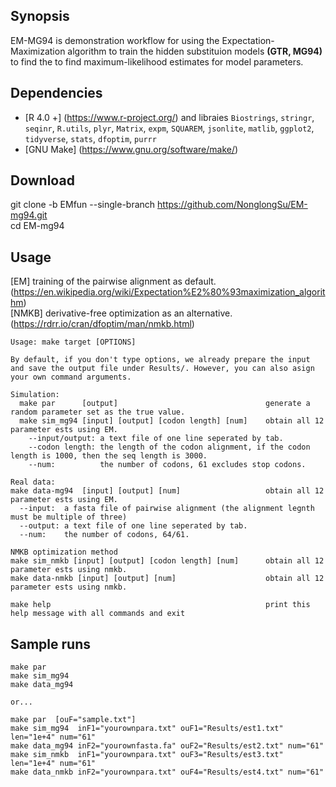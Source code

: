 ## Synopsis
EM-MG94 is demonstration workflow for using the Expectation-Maximization algorithm to train the hidden substituion models **(GTR, MG94)**
to find the to find maximum-likelihood estimates for model parameters.  

## Dependencies
* [R 4.0 +]  (https://www.r-project.org/) and libraies `Biostrings`, `stringr`, `seqinr`, `R.utils`, `plyr`, `Matrix`, `expm`, `SQUAREM`, `jsonlite`, `matlib`, `ggplot2`, `tidyverse`, `stats`, `dfoptim`, `purrr`
* [GNU Make] (https://www.gnu.org/software/make/)

## Download
git clone -b EMfun --single-branch https://github.com/NonglongSu/EM-mg94.git  
cd EM-mg94


## Usage
[EM]   training of the pairwise alignment as default.   (https://en.wikipedia.org/wiki/Expectation%E2%80%93maximization_algorithm)   
[NMKB] derivative-free optimization as an alternative.  (https://rdrr.io/cran/dfoptim/man/nmkb.html)  
```
Usage: make target [OPTIONS]   

By default, if you don't type options, we already prepare the input and save the output file under Results/. However, you can also asign your own command arguments.   
  
Simulation:  
  make par      [output]                                 generate a random parameter set as the true value.  
  make sim_mg94 [input] [output] [codon length] [num]    obtain all 12 parameter ests using EM.    
    --input/output: a text file of one line seperated by tab.  
    --codon length: the length of the codon alignment, if the codon length is 1000, then the seq length is 3000.  
    --num:          the number of codons, 61 excludes stop codons.  
                       
Real data:  
make data-mg94  [input] [output] [num]                   obtain all 12 parameter ests using EM.  
  --input:  a fasta file of pairwise alignment (the alignment legnth must be multiple of three)  
  --output: a text file of one line seperated by tab.
  --num:    the number of codons, 64/61.  

NMKB optimization method  
make sim_nmkb [input] [output] [codon length] [num]      obtain all 12 parameter ests using nmkb.   
make data-nmkb [input] [output] [num]                    obtain all 12 parameter ests using nmkb.
 
make help                                                print this help message with all commands and exit  
```


## Sample runs
```
make par    
make sim_mg94  
make data_mg94  

or...  

make par  [ouF="sample.txt"]       
make sim_mg94  inF1="yourownpara.txt" ouF1="Results/est1.txt" len="1e+4" num="61"   
make data_mg94 inF2="yourownfasta.fa" ouF2="Results/est2.txt" num="61"   
make sim_nmkb  inF1="yourownpara.txt" ouF3="Results/est3.txt" len="1e+4" num="61"  
make data_nmkb inF2="yourownpara.txt" ouF4="Results/est4.txt" num="61"  
```

